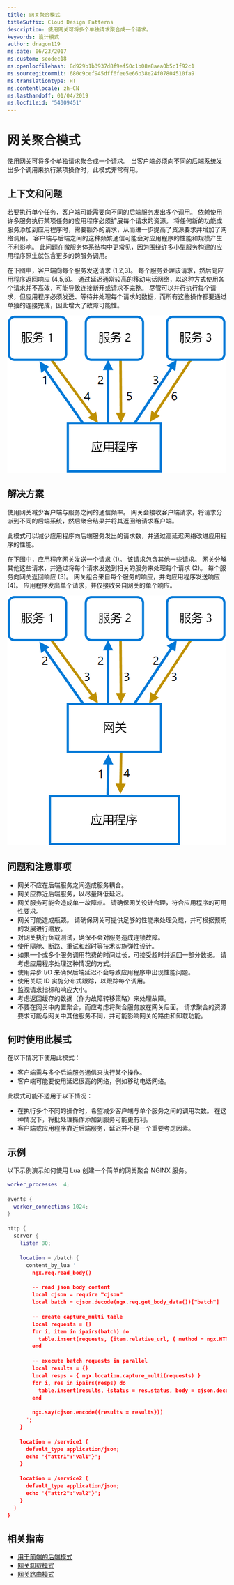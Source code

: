 ```yaml
---
title: 网关聚合模式
titleSuffix: Cloud Design Patterns
description: 使用网关可将多个单独请求聚合成一个请求。
keywords: 设计模式
author: dragon119
ms.date: 06/23/2017
ms.custom: seodec18
ms.openlocfilehash: 8d929b1b3937d8f9ef50c1b08e8aea0b5c1f92c1
ms.sourcegitcommit: 680c9cef945dff6fee5e66b38e24f07804510fa9
ms.translationtype: HT
ms.contentlocale: zh-CN
ms.lasthandoff: 01/04/2019
ms.locfileid: "54009451"
---
```

# <a name="gateway-aggregation-pattern"></a>网关聚合模式

使用网关可将多个单独请求聚合成一个请求。 当客户端必须向不同的后端系统发出多个调用来执行某项操作时，此模式非常有用。

## <a name="context-and-problem"></a>上下文和问题

若要执行单个任务，客户端可能需要向不同的后端服务发出多个调用。 依赖使用许多服务执行某项任务的应用程序必须扩展每个请求的资源。 将任何新的功能或服务添加到应用程序时，需要额外的请求，从而进一步提高了资源要求并增加了网络调用。 客户端与后端之间的这种频繁通信可能会对应用程序的性能和规模产生不利影响。  此问题在微服务体系结构中更常见，因为围绕许多小型服务构建的应用程序原生就包含更多的跨服务调用。

在下图中，客户端向每个服务发送请求 (1,2,3)。 每个服务处理该请求，然后向应用程序返回响应 (4,5,6)。 通过延迟通常较高的移动电话网络，以这种方式使用各个请求并不高效，可能导致连接断开或请求不完整。 尽管可以并行执行每个请求，但应用程序必须发送、等待并处理每个请求的数据，而所有这些操作都要通过单独的连接完成，因此增大了故障可能性。

![网关聚合模式的问题图](./_images/gateway-aggregation-problem.png)

## <a name="solution"></a>解决方案

使用网关减少客户端与服务之间的通信频率。 网关会接收客户端请求，将请求分派到不同的后端系统，然后聚合结果并将其返回给请求客户端。

此模式可以减少应用程序向后端服务发出的请求数，并通过高延迟网络改进应用程序的性能。

在下图中，应用程序网关发送一个请求 (1)。 该请求包含其他一些请求。 网关分解其他这些请求，并通过将每个请求发送到相关的服务来处理每个请求 (2)。 每个服务向网关返回响应 (3)。 网关组合来自每个服务的响应，并向应用程序发送响应 (4)。 应用程序发出单个请求，并仅接收来自网关的单个响应。

![网关聚合模式的解决方案图](./_images/gateway-aggregation.png)

## <a name="issues-and-considerations"></a>问题和注意事项

- 网关不应在后端服务之间造成服务耦合。
- 网关应靠近后端服务，以尽量降低延迟。
- 网关服务可能会造成单一故障点。 请确保网关设计合理，符合应用程序的可用性要求。
- 网关可能造成瓶颈。 请确保网关可提供足够的性能来处理负载，并可根据预期的发展进行缩放。
- 对网关执行负载测试，确保不会对服务造成连锁故障。
- 使用[隔舱][bulkhead]、[断路][circuit-breaker]、[重试][retry]和超时等技术实施弹性设计。
- 如果一个或多个服务调用花费的时间过长，可接受超时并返回一部分数据。 请考虑应用程序处理这种情况的方式。
- 使用异步 I/O 来确保后端延迟不会导致应用程序中出现性能问题。
- 使用关联 ID 实施分布式跟踪，以跟踪每个调用。
- 监视请求指标和响应大小。
- 考虑返回缓存的数据（作为故障转移策略）来处理故障。
- 不要在网关中内置聚合，而应考虑将聚合服务放在网关后面。 请求聚合的资源要求可能与网关中其他服务不同，并可能影响网关的路由和卸载功能。

## <a name="when-to-use-this-pattern"></a>何时使用此模式

在以下情况下使用此模式：

- 客户端需与多个后端服务通信来执行某个操作。
- 客户端可能要使用延迟很高的网络，例如移动电话网络。

此模式可能不适用于以下情况：

- 在执行多个不同的操作时，希望减少客户端与单个服务之间的调用次数。 在这种情况下，将批处理操作添加到服务可能更有利。
- 客户端或应用程序靠近后端服务，延迟并不是一个重要考虑因素。

## <a name="example"></a>示例

以下示例演示如何使用 Lua 创建一个简单的网关聚合 NGINX 服务。

```lua
worker_processes  4;

events {
  worker_connections 1024;
}

http {
  server {
    listen 80;

    location = /batch {
      content_by_lua '
        ngx.req.read_body()

        -- read json body content
        local cjson = require "cjson"
        local batch = cjson.decode(ngx.req.get_body_data())["batch"]

        -- create capture_multi table
        local requests = {}
        for i, item in ipairs(batch) do
          table.insert(requests, {item.relative_url, { method = ngx.HTTP_GET}})
        end

        -- execute batch requests in parallel
        local results = {}
        local resps = { ngx.location.capture_multi(requests) }
        for i, res in ipairs(resps) do
          table.insert(results, {status = res.status, body = cjson.decode(res.body), header = res.header})
        end

        ngx.say(cjson.encode({results = results}))
      ';
    }

    location = /service1 {
      default_type application/json;
      echo '{"attr1":"val1"}';
    }

    location = /service2 {
      default_type application/json;
      echo '{"attr2":"val2"}';
    }
  }
}
```

## <a name="related-guidance"></a>相关指南

- [用于前端的后端模式](./backends-for-frontends.md)
- [网关卸载模式](./gateway-offloading.md)
- [网关路由模式](./gateway-routing.md)

[bulkhead]: ./bulkhead.md
[circuit-breaker]: ./circuit-breaker.md
[retry]: ./retry.md